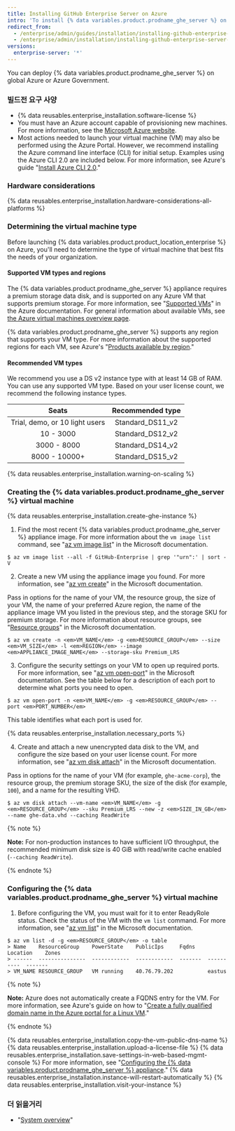 ```yaml
---
title: Installing GitHub Enterprise Server on Azure
intro: 'To install {% data variables.product.prodname_ghe_server %} on Azure, you must deploy onto a DS-series instance and use Premium-LRS storage.'
redirect_from:
  - /enterprise/admin/guides/installation/installing-github-enterprise-on-azure/
  - /enterprise/admin/installation/installing-github-enterprise-server-on-azure
versions:
  enterprise-server: '*'
---
```


You can deploy {% data variables.product.prodname_ghe_server %} on global Azure or Azure Government.

### 빌드전 요구 사양

- {% data reusables.enterprise_installation.software-license %}
- You must have an Azure account capable of provisioning new machines. For more information, see the [Microsoft Azure website](https://azure.microsoft.com).
- Most actions needed to launch your virtual machine (VM) may also be performed using the Azure Portal. However, we recommend installing the Azure command line interface (CLI) for initial setup. Examples using the Azure CLI 2.0 are included below. For more information, see Azure's guide "[Install Azure CLI 2.0](https://docs.microsoft.com/en-us/cli/azure/install-azure-cli?view=azure-cli-latest)."

### Hardware considerations

{% data reusables.enterprise_installation.hardware-considerations-all-platforms %}

### Determining the virtual machine type

Before launching {% data variables.product.product_location_enterprise %} on Azure, you'll need to determine the type of virtual machine that best fits the needs of your organization.

#### Supported VM types and regions

The {% data variables.product.prodname_ghe_server %} appliance requires a premium storage data disk, and is supported on any Azure VM that supports premium storage. For more information, see "[Supported VMs](https://docs.microsoft.com/en-us/azure/storage/common/storage-premium-storage#supported-vms)" in the Azure documentation. For general information about available VMs, see [the Azure virtual machines overview page](http://azure.microsoft.com/en-us/pricing/details/virtual-machines/#Linux).

{% data variables.product.prodname_ghe_server %} supports any region that supports your VM type. For more information about the supported regions for each VM, see Azure's "[Products available by region](https://azure.microsoft.com/en-us/regions/services/)."

#### Recommended VM types

We recommend you use a DS v2 instance type with at least 14 GB of RAM. You can use any supported VM type. Based on your user license count, we recommend the following instance types.

|             Seats              |  Recommended type  |
|:------------------------------:|:------------------:|
| Trial, demo, or 10 light users | Standard_DS11_v2 |
|           10 - 3000            | Standard_DS12_v2 |
|          3000 - 8000           | Standard_DS14_v2 |
|         8000 - 10000+          | Standard_DS15_v2 |

{% data reusables.enterprise_installation.warning-on-scaling %}

### Creating the {% data variables.product.prodname_ghe_server %} virtual machine

{% data reusables.enterprise_installation.create-ghe-instance %}

1. Find the most recent {% data variables.product.prodname_ghe_server %} appliance image. For more information about the `vm image list` command, see "[az vm image list](https://docs.microsoft.com/en-us/cli/azure/vm/image?view=azure-cli-latest#az_vm_image_list)" in the Microsoft documentation.
  ```shell
  $ az vm image list --all -f GitHub-Enterprise | grep '"urn":' | sort -V
  ```

2. Create a new VM using the appliance image you found. For more information, see "[az vm create](https://docs.microsoft.com/en-us/cli/azure/vm?view=azure-cli-latest#az_vm_create)" in the Microsoft documentation.

  Pass in options for the name of your VM, the resource group, the size of your VM, the name of your preferred Azure region, the name of the appliance image VM you listed in the previous step, and the storage SKU for premium storage. For more information about resource groups, see "[Resource groups](https://docs.microsoft.com/en-us/azure/azure-resource-manager/resource-group-overview#resource-groups)" in the Microsoft documentation.

  ```shell
  $ az vm create -n <em>VM_NAME</em> -g <em>RESOURCE_GROUP</em> --size <em>VM_SIZE</em> -l <em>REGION</em> --image <em>APPLIANCE_IMAGE_NAME</em> --storage-sku Premium_LRS
  ```

3. Configure the security settings on your VM to open up required ports. For more information, see "[az vm open-port](https://docs.microsoft.com/en-us/cli/azure/vm?view=azure-cli-latest#az_vm_open_port)" in the Microsoft documentation. See the table below for a description of each port to determine what ports you need to open.

  ```shell
  $ az vm open-port -n <em>VM_NAME</em> -g <em>RESOURCE_GROUP</em> --port <em>PORT_NUMBER</em>
  ```

  This table identifies what each port is used for.

  {% data reusables.enterprise_installation.necessary_ports %}

4. Create and attach a new unencrypted data disk to the VM, and configure the size based on your user license count. For more information, see "[az vm disk attach](https://docs.microsoft.com/en-us/cli/azure/vm/disk?view=azure-cli-latest#az_vm_disk_attach)" in the Microsoft documentation.

  Pass in options for the name of your VM (for example, `ghe-acme-corp`), the resource group, the premium storage SKU, the size of the disk (for example, `100`), and a name for the resulting VHD.

  ```shell
  $ az vm disk attach --vm-name <em>VM_NAME</em> -g <em>RESOURCE_GROUP</em> --sku Premium_LRS --new -z <em>SIZE_IN_GB</em> --name ghe-data.vhd --caching ReadWrite
  ```

  {% note %}

   **Note:** For non-production instances to have sufficient I/O throughput, the recommended minimum disk size is 40 GiB with read/write cache enabled (`--caching ReadWrite`).

   {% endnote %}

### Configuring the {% data variables.product.prodname_ghe_server %} virtual machine

1. Before configuring the VM, you must wait for it to enter ReadyRole status. Check the status of the VM with the `vm list` command. For more information, see "[az vm list](https://docs.microsoft.com/en-us/cli/azure/vm?view=azure-cli-latest#az_vm_list)" in the Microsoft documentation.
  ```shell
  $ az vm list -d -g <em>RESOURCE_GROUP</em> -o table
  > Name    ResourceGroup    PowerState    PublicIps     Fqdns    Location    Zones
  > ------  ---------------  ------------  ------------  -------  ----------  -------
  > VM_NAME RESOURCE_GROUP   VM running    40.76.79.202           eastus

  ```
  {% note %}

  **Note:** Azure does not automatically create a FQDNS entry for the VM. For more information, see Azure's guide on how to "[Create a fully qualified domain name in the Azure portal for a Linux VM](https://docs.microsoft.com/en-us/azure/virtual-machines/linux/portal-create-fqdn)."

  {% endnote %}

  {% data reusables.enterprise_installation.copy-the-vm-public-dns-name %}
  {% data reusables.enterprise_installation.upload-a-license-file %}
  {% data reusables.enterprise_installation.save-settings-in-web-based-mgmt-console %} For more information, see "[Configuring the {% data variables.product.prodname_ghe_server %} appliance](/enterprise/admin/guides/installation/configuring-the-github-enterprise-server-appliance)."
  {% data reusables.enterprise_installation.instance-will-restart-automatically %}
  {% data reusables.enterprise_installation.visit-your-instance %}


  ### 더 읽을거리

  - "[System overview](/enterprise/admin/guides/installation/system-overview)"
  

